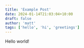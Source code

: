 ```yaml
---
title: 'Example Post'
date: 2024-01-14T21:03:04+10:00
draft: false
author: 'matt'
tags: ['hello', 'hi', 'greetings']
---
```

Hello world!